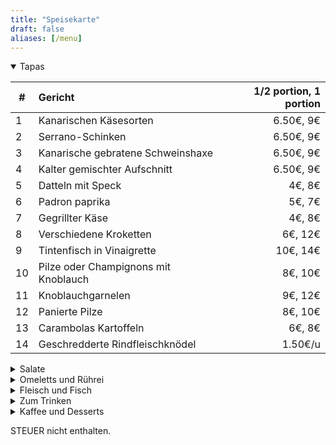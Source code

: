 ```yaml
---
title: "Speisekarte"
draft: false
aliases: [/menu]
---
```


<details open>
<summary>Tapas</summary>

| # | Gericht | 1/2 portion, 1 portion |
|---|:---|---:|
| 1 | Kanarischen Käsesorten | 6.50€, 9€|
| 2 | Serrano-Schinken | 6.50€, 9€|
| 3 | Kanarische gebratene Schweinshaxe | 6.50€, 9€|
| 4 | Kalter gemischter Aufschnitt | 6.50€, 9€|
| 5 | Datteln mit Speck | 4€, 8€|
| 6 | Padron paprika | 5€, 7€|
| 7 | Gegrillter Käse | 4€, 8€|
| 8 | Verschiedene Kroketten | 6€, 12€|
| 9 | Tintenfisch in Vinaigrette | 10€, 14€|
| 10 | Pilze oder Champignons mit Knoblauch | 8€, 10€|
| 11 | Knoblauchgarnelen | 9€, 12€|
| 12 | Panierte Pilze | 8€, 10€|
| 13 | Carambolas Kartoffeln| 6€, 8€|
| 14 | Geschredderte Rindfleischknödel | 1.50€/u|

</details>

<details>
<summary>Salate</summary>

| # | Gericht | 1/2 portion, 1 portion |
|---|:---|---:|
| 15 | Salat des Hauses | 8€, 12€|
| 16 | Tomaten-Zwiebel-Thunfisch-Salat | 7€, 9€|
| 17 | Kartoffelsalat | 4€, 7€|

</details>

<details>
<summary>Omeletts und Rührei</summary>

| # | Gericht | 1/2 portion, 1 portion |
|---|:---|---:|
| 20 | Haus Rührei | 7€, 9€|
| 21 | Pilze Rührei | 8€, 11€|
| 22 | Garnelen und Pilze Rührei | 9€, 12€|
| 23 | Kanarisches Omelett | 6€, 8€|
| 24 | Knoblauchomelett | 5€|
| 25 | Spanisches Omlett | 5€, 7€|
| 26 | Wurstomelett| 6€, 8€|
| 27 | Kabeljau-Omelett| 6€, 8€|
| 28 | Mit Fleisch gefülltes Omelett | 5€, 7€|

</details>

<details>
<summary>Fleisch und Fisch</summary>

| # | Gericht | 1/2 portion, 1 portion |
|---|:---|---:|
| 30 | Mit Fleisch oder Thunfisch gefüllte Zucchini | 8€/u|
| 31 | Mit Fleisch oder Thunfisch gefüllter Pfeffer | 8€/u|
| 32 | Moussaka | 8€/u|
| 33 | Knoblauch gehacktes Rinderfilet | 10€, 14€|
| 34 | Gehacktes Rinderfilet mit Cocacola | 10€, 14€|
| 35 | Gehacktes Rinderfilet mit Garnelen | 11€, 15€|
| 36 | Süßkartoffel mit Kabeljau und Mojo | 4€/u|
| 37 | Fleischklößchen | 7€, 14€|
| 38 | Kanarischer Rindfleischeintopf | 8€, 12€|
| 39 | Panierte gehackte Hähnchen | 8€, 11€|
| 40 | Knoblauch gehackte Hähnchen | 8€, 11€|
| 41 | Knoblauch gebratenes Kaninchen | 8€, 11€|
| 42 | Runzlige kartoffeln mit Mojo | 4€, 6€|

</details>

<details>
<summary>Zum Trinken</summary>

## Weine

<center>Rotweine</center>

| # | Produkt | Preis |
|---|:---|---:|
| 50 | Hausrotwein | 1/4 2€, 1/2 4€|
| 51 | Mocanero  | 13€|
| 52 | Presas Ocampo  | 13€|
| 53 | Presas Ocampo Barrica  | 15€|
| 54 | El Monje Tradicional  | 14€|
| 55 | El Monje Hollera  | 14€|

<center>Weißweine</center>

| # | Produkt | Preis |
|---|:---|---:|
| 60 | Haus trockener Weißwein  | 1/4 2€, 1/2 4€|
| 61 | Hausfruchtiger Weißwein | 1/4 2€, 1/2 4€|
| 62 | Brumas de Ayoza Afrutado | 16€|
| 63 | Brumas de Ayoza Seco | 16€|

## Biere

| # | Produkt | Preis |
|---|:---|---:|
| 70 | Fassbier |  caña 1€, 1906 2€|
| 71 | Dorada pilsen o especial  | 1.50€|
| 72 | Dorada sin o Tropical limón | 1.50€|
| 73 | Dorada especial roja o Tropical 1924 | 2€|
| 74 | 1906 Especial o Red Vintage | 3€|
| 75 | 1906 Black coupage o Irish Red Ale | 3.50€|
| 76 | Brewdog Punk IPA o Erdinger Dunkel | 3.50€|

## Andere Getränke

| # | Produkt | Preis |
|---|:---|---:|
| 80 | Wasser |  1/2l 1€, 1l 2€|
| 81 | Sprudel wasser|  1/2l 1.20€|
| 82 | Sprudels |  1.50€|

</details>

<details>
<summary>Kaffee und Desserts</summary>

| # | Produkt | Preis |
|---|:---|---:|
| 90 | Hausgemachte Flans |  3.50€|
| 91 | Homemade Pies |  4€|
| 92 | Teas, coffee|  1€|
| 93 | Cortados |  1.20€|
| 94 | Milky coffee |  1.50€|

</details>

STEUER nicht enthalten.